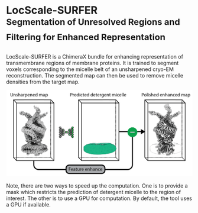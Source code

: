 # LocScale-SURFER<br><sup>**S**egmentation of **U**nresolved **R**egions and **F**iltering for **E**nhanced **R**epresentation</sup>

LocScale-SURFER is a ChimeraX bundle for enhancing representation of transmembrane regions of membrane proteins. It is trained to segment voxels corresponding to the micelle belt of an unsharpened cryo-EM reconstruction. The segmented map can then be used to remove micelle densities from the target map. 

![Overview of LocScale-SURFER](./src/images/figure_1-01.png)

Note, there are two ways to speed up the computation. One is to provide a mask which restricts the prediction of detergent micelle to the region of interest. The other is to use a GPU for computation. By default, the tool uses a GPU if available. 

